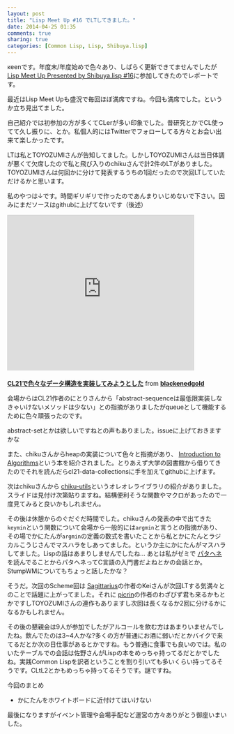 ```yaml
---
layout: post
title: "Lisp Meet Up #16 でLTしてきました。"
date: 2014-04-25 01:35
comments: true
sharing: true
categories: [Common Lisp, Lisp, Shibuya.lisp]
---
```

κeenです。年度末/年度始めで色々あり、しばらく更新できてませんでしたが [Lisp Meet Up Presented by Shibuya.lisp #16](http://atnd.org/events/49370)に参加してきたのでレポートです。

<!-- more -->

最近はLisp Meet Upも盛況で毎回ほぼ満席ですね。今回も満席でした。というか立ち見出てました。

自己紹介では初参加の方が多くてCLerが多い印象でした。昔研究とかでCL使ってて久し振りに、とか。私個人的にはTwitterでフォローしてる方々とお会い出来て楽しかったです。

LTは私とTOYOZUMIさんが告知してました。しかしTOYOZUMIさんは当日体調が悪くて欠席したので私と飛び入りのchikuさんで計2件のLTがありました。TOYOZUMIさんは何回かに分けて発表するうちの1回だったので次回LTしていただけるかと思います。

私のやつは↓です。時間ギリギリで作ったのであんまりいじめないで下さい。因みにまだソースはgithubに上げてないです（後述）

<iframe src="http://www.slideshare.net/slideshow/embed_code/33794330" width="427" height="356" frameborder="0" marginwidth="0" marginheight="0" scrolling="no" style="border:1px solid #CCC; border-width:1px 1px 0; margin-bottom:5px; max-width: 100%;" allowfullscreen> </iframe>

 **[CL21で色々なデータ構造を実装してみようとした](https://www.slideshare.net/blackenedgold/lisp-meetup16 "CL21で色々なデータ構造を実装してみようとした")** from **[blackenedgold](http://www.slideshare.net/blackenedgold)** 

会場からはCL21作者のにとりさんから「abstract-sequenceは最低限実装しなきゃいけないメソッドは少ない」との指摘がありましたがqueueとして機能するために色々頑張ったのです。

abstract-setとかは欲しいですねとの声もありました。issueに上げておきますかな

また、chikuさんからheapの実装について色々と指摘があり、 [Introduction to Algorithms](http://www.amazon.co.jp/%E3%82%A2%E3%83%AB%E3%82%B4%E3%83%AA%E3%82%BA%E3%83%A0%E3%82%A4%E3%83%B3%E3%83%88%E3%83%AD%E3%83%80%E3%82%AF%E3%82%B7%E3%83%A7%E3%83%B3-%E7%AC%AC3%E7%89%88-%E7%B7%8F%E5%90%88%E7%89%88-%E4%B8%96%E7%95%8C%E6%A8%99%E6%BA%96MIT%E6%95%99%E7%A7%91%E6%9B%B8-%E3%82%B3%E3%83%AB%E3%83%A1%E3%83%B3/dp/476490408X)という本を紹介されました。とりあえず大学の図書館から借りてきたのでそれを読んだらcl21-data-collectionsに手を加えてgithubに上げます。

次はchikuさんから [chiku-utils](https://github.com/chiku-samugari/chiku.util)というオレオレライブラリの紹介がありました。スライドは見付け次第貼りますね。結構便利そうな関数やマクロがあったので一度見てみると良いかもしれません。

その後は休憩からのぐだぐだ時間でした。chikuさんの発表の中で出てきた`keymin`という関数について会場から一般的には`argmin`と言うとの指摘があり、その場でかにたんが`argmin`の定義の数式を書いたことから私とかにたんとラジカルこうじさんでマスハラをしあってました。というか主にかにたんがマスハラしてました。Lispの話はあまりしませんでしたね… あとは私がゼミで [パタヘネ](http://www.amazon.co.jp/gp/product/0124077269/ref=oh_details_o00_s00_i00?ie=UTF8&psc=1)を読んでることからパタヘネってC言語の入門書だよねとかの会話とか。StumpWMについてもちょっと話したかな？

そうだ。次回のScheme回は [Sagittarius](https://bitbucket.org/ktakashi/sagittarius-scheme/overview)の作者のKeiさんが次回LTする気満々とのことで話題に上がってました。それに [picrin](https://github.com/wasabiz/picrin)の作者のわざびず君も来るかもとかですしTOYOZUMIさんの連作もありますし次回は長くなるか2回に分けるかになるかもしれません。

その後の懇親会は9人が参加でしたがアルコールを飲む方はあまりいませんでしたね。飲んでたのは3~4人かな?多くの方が普通にお酒に弱いだとかバイクで来てるだとか次の日仕事があるとかですね。もう普通に食事でも良いのでは。私のいたテーブルでの会話は佐野さんがLispの本をめっちゃ持ってるだとかでしたね。実践Common Lispを訳者ということを割り引いても多いくらい持ってるそうです。CLtL2とかもめっちゃ持ってるそうです。謎ですね。

今回のまとめ

- かにたんをホワイトボードに近付けてはいけない

最後になりますがイベント管理や会場手配など運営の方々ありがとう御座いまいした。



